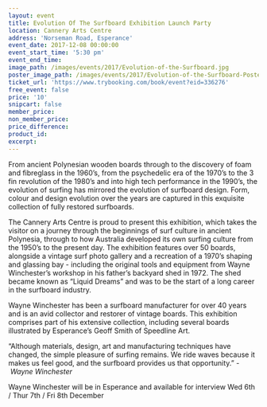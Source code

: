 ```yaml
---
layout: event
title: Evolution Of The Surfboard Exhibition ​Launch Party
location: Cannery Arts Centre
address: 'Norseman Road, Esperance'
event_date: 2017-12-08 00:00:00
event_start_time: '5:30 pm'
event_end_time:
image_path: /images/events/2017/Evolution-of-the-Surfboard.jpg
poster_image_path: /images/events/2017/Evolution-of-the-Surfboard-Poster.jpg
ticket_url: 'https://www.trybooking.com/book/event?eid=336276'
free_event: false
price: '10'
snipcart: false
member_price:
non_member_price:
price_difference:
product_id:
excerpt:
---
```



From ancient Polynesian wooden boards through to the discovery of foam and fibreglass in the 1960’s, from the psychedelic era of the 1970’s to the 3 fin revolution of the 1980’s and into high tech performance in the 1990’s, the evolution of surfing has mirrored the evolution of surfboard design. Form, colour and design evolution over the years are captured in this exquisite collection of fully restored surfboards.

The Cannery Arts Centre is proud to present this exhibition, which takes the visitor on a journey through the beginnings of surf culture in ancient Polynesia, through to how Australia developed its own surfing culture from the 1950’s to the present day. The exhibition features over 50 boards, alongside a vintage surf photo gallery and a recreation of a 1970’s shaping and glassing bay - including the original tools and equipment from Wayne Winchester’s workshop in his father’s backyard shed in 1972. The shed became known as “Liquid Dreams” and was to be the start of a long career in the surfboard industry.

Wayne Winchester has been a surfboard manufacturer for over 40 years and is an avid collector and restorer of vintage boards. This exhibition comprises part of his extensive collection, including several boards illustrated by Esperance’s Geoff Smith of Speedline Art.

“Although materials, design, art and manufacturing techniques have changed, the simple pleasure of surfing remains. We ride waves because it makes us feel good, and the surfboard provides us that opportunity.” - *Wayne Winchester*

Wayne Winchester will be in Esperance and available for interview Wed 6th / Thur 7th / Fri 8th December
